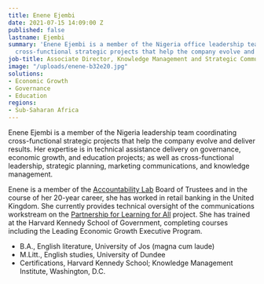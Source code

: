 ```yaml
---
title: Enene Ejembi
date: 2021-07-15 14:09:00 Z
published: false
lastname: Ejembi
summary: 'Enene Ejembi is a member of the Nigeria office leadership team coordinating
  cross-functional strategic projects that help the company evolve and deliver results. '
job-title: Associate Director, Knowledge Management and Strategic Communications
image: "/uploads/enene-b32e20.jpg"
solutions:
- Economic Growth
- Governance
- Education
regions:
- Sub-Saharan Africa
---
```


Enene Ejembi is a member of the Nigeria leadership team coordinating cross-functional strategic projects that help the company evolve and deliver results. Her expertise is in technical assistance delivery on governance, economic growth, and education projects; as well as cross-functional leadership, strategic planning, marketing communications, and knowledge management.
 
Enene is a member of the [Accountability Lab](https://accountabilitylab.org/) Board of Trustees and in the course of her 20-year career, she has worked in retail banking in the United Kingdom. She currently provides technical oversight of the communications workstream on the [Partnership for Learning for All](https://www.dai.com/our-work/projects/nigeria-partnership-for-learning-for-all-plane) project. She has trained at the Harvard Kennedy School of Government, completing courses including the Leading Economic Growth Executive Program.

* B.A., English literature, University of Jos (magna cum laude)
* M.Litt., English studies, University of Dundee
* Certifications, Harvard Kennedy School; Knowledge Management Institute, Washington, D.C.
